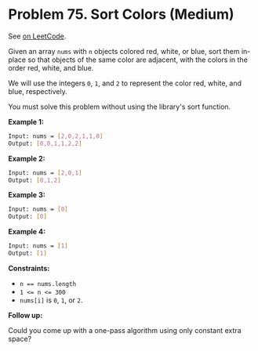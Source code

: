 Problem 75. Sort Colors (Medium)
================================

See [on LeetCode](https://leetcode.com/problems/sort-colors/).

Given an array `nums` with `n` objects colored red, white, or blue, sort them in-place so that objects of the same color are adjacent, with the colors in the order red, white, and blue.

We will use the integers `0`, `1`, and `2` to represent the color red, white, and blue, respectively.

You must solve this problem without using the library's sort function.

**Example 1:**

```bash
Input: nums = [2,0,2,1,1,0]
Output: [0,0,1,1,2,2]
```

**Example 2:**

```bash
Input: nums = [2,0,1]
Output: [0,1,2]
```

**Example 3:**

```bash
Input: nums = [0]
Output: [0]
```

**Example 4:**

```bash
Input: nums = [1]
Output: [1]
```

**Constraints:**

* `n == nums.length`
* `1 <= n <= 300`
* `nums[i]` is `0`, `1`, or `2`.

**Follow up:**

Could you come up with a one-pass algorithm using only constant extra space?
